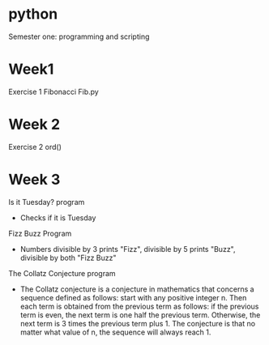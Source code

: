 # python
Semester one: programming and scripting

# Week1
Exercise 1
Fibonacci
Fib.py

# Week 2
Exercise 2
ord()


# Week 3
Is it Tuesday? program
- Checks if it is Tuesday

Fizz Buzz Program
- Numbers divisible by 3 prints "Fizz", divisible by 5 prints "Buzz", divisible by both "Fizz Buzz" 

The Collatz Conjecture program
- The Collatz conjecture is a conjecture in mathematics that concerns a sequence defined as follows: start with any positive integer n. Then each term is obtained from the previous term as follows: if the previous term is even, the next term is one half the previous term. Otherwise, the next term is 3 times the previous term plus 1. The conjecture is that no matter what value of n, the sequence will always reach 1.
